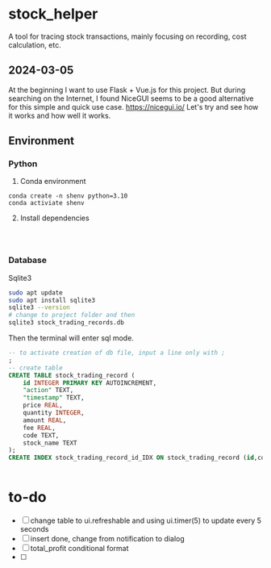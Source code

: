 # stock_helper
A tool for tracing stock transactions, mainly focusing on recording, cost calculation, etc. 
## 2024-03-05
At the beginning I want to use Flask + Vue.js for this project. But during searching on the Internet, I found NiceGUI seems to be a good alternative for this simple and quick use case.
https://nicegui.io/
Let's try and see how it works and how well it works.

## Environment
### Python
1. Conda environment
```shell
conda create -n shenv python=3.10
conda activiate shenv

```
2. Install dependencies
``` shell



```


### Database
Sqlite3
```bash
sudo apt update 
sudo apt install sqlite3
sqlite3 --version
# change to project folder and then
sqlite3 stock_trading_records.db

```
Then the terminal will enter sql mode.
```sql
-- to activate creation of db file, input a line only with ;
; 
-- create table
CREATE TABLE stock_trading_record (
	id INTEGER PRIMARY KEY AUTOINCREMENT,
	"action" TEXT,
	"timestamp" TEXT,
	price REAL,
	quantity INTEGER,
	amount REAL,
	fee REAL,
	code TEXT,
	stock_name TEXT
);
CREATE INDEX stock_trading_record_id_IDX ON stock_trading_record (id,code,stock_name);



```

# to-do
* [ ] change table to ui.refreshable and using ui.timer(5) to update every 5 seconds
* [ ] insert done, change from notification to dialog
* [ ] total_profit conditional format
* [ ] 